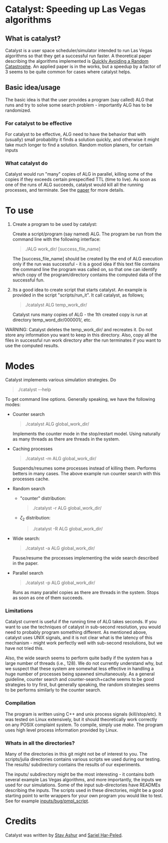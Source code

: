 # Catalyst: Speeding up Las Vegas algorithms

## What is catalyst?

Catalyst is a user space scheduler/simulator intended to run Las Vegas
algorithms so that they get a successful run faster.  A theoretical
paper describing the algorithms implemented is [Quickly Avoiding a
Random Catastrophe](https://arxiv.org/abs/2503.04633). An applied
paper is in the works, but a speedup by a factor of 3 seems to be
quite common for cases where catalyst helps.

## Basic idea/usage
The basic idea is that the user provides a program (say called) ALG
that runs and try to solve some search problem - importantly ALG has
to be randomized.

### For catalyst to be effective
For catalyst to be effective, ALG need to have the
behavior that with (usually) small probability it finds a solution
quickly, and otherwise it might take much longer to find a
solution. Random motion planers, for certain inputs

### What catalyst do

Catalyst would run "many" copies of ALG in parallel, killing some of
the copies if they exceeds certain prespecified TTL (time to live). As
soon as one of the runs of ALG succeeds, catalyst would kill all the
running processes, and terminate. See the
[paper](https://arxiv.org/abs/2503.04633) for more details.




# To use

1. Create a program to be used by catalyst:

   Create a script/program (say named) ALG. The program be run from
   the command line with the following interface:

   >   ./ALG  work_dir/ [success_file_name]

   The [success_file_name] should be created by the end of ALG
   execution only if the run was successful - it is a good idea if
   this text file contains the command line the program was
   called on, so that one can identify which copy of the
   program/directory contains the computed data of the successful fun.

2. Its a good idea to create script that starts catalyst. An example
   is provided in the script "scripts/run_it". It call catalyst, as
   follows;

   > ./catalyst ALG temp_work_dir/

   Catalyst runs many copies of ALG - the 1th created copy is run at
   directory temp_word_dir/000001/, etc.

WARNING: Catalyst deletes the temp_work_dir/ and recreates it. Do not
store any information you want to keep in this directory. Also, copy
all the files in successful run work directory after the run
terminates if you want to use the computed results.


# Modes

Catalyst implements various simulation strategies. Do

   > ./catalyst  --help

To get command line options. Generally speaking, we have the following
modes:

- Counter search

  > ./catalyst ALG global_work_dir/

  Implements the counter mode in the stop/restart model. Using
  naturally as many threads as there are threads in the system.

- Caching processes

  > ./catalyst -m ALG global_work_dir/

  Suspends/resumes some processes instead of killing them. Performs
  betters in many cases. The above example run counter search with
  this processes cache.

- Random search

    + "counter" distribution:

      > ./catalyst -r ALG global_work_dir/

    + $\zeta_2$ distribution:

      > ./catalyst -R ALG global_work_dir/

- Wide search:

  > ./catalyst -a ALG global_work_dir/

  Pause/resume the processes implementing the wide search described in
  the paper.

- Parallel search

  > ./catalyst -p ALG global_work_dir/

  Runs as many parallel copies as there are threads in the
  system. Stops as soon as one of them succeeds.


### Limitations

Catalyst current is useful if the running time of ALG takes
seconds. If you want to use the techniques of catalyst in sub-second
resolution, you would need to probably program something
different. As mentioned above, catalyst uses UNIX signals, and it is
not clear what is the latency of this mechanism - might work perfectly
well with sub-second resolutions, but we have not tried this.

Also, the wide search seems to perform quite badly if the system has a
large number of threads (i.e., 128). We do not currently understand
why, but we suspect that these system are somewhat less effective in
handling a huge number of processes being spawned simultaneously. As a
general guideline, counter search and counter-search+cache seems to be
good strategies to try first, but generally speaking, the random
strategies seems to be performs similarly to the counter search.


### Compilation

The program is written using C++ and unix process signals
(kill/stop/etc). It was tested on Linux extensively, but it should
theoretically work correctly on any POSIX complaint system. To
compile, simply use *make*. The program uses high level process
information provided by Linux.

### Whats in all the directories?

Many of the directories in this git might not be of interest to
you. The scripts/julia directories contains various scripts we used
during our testing. The results/ subdirectory contains the results of
our experiments.

The inputs/ subdirectory might be the most interesting - it contains
both several example Las Vegas algorithms, and more importantly, the
inputs we used for our simulations. Some of the input sub-directories
have READMEs describing the inputs. The scripts used in these
directories, might be a good starting point to write wrappers for your
own program you would like to test. See for example
[inputs/bug/pmpl_script](inputs/bug/pmpl_script).

# Credits

Catalyst was written by 
 [Stav Ashur](https://publish.illinois.edu/stav-ashur/)
and
[Sariel Har-Peled](https://sarielhp.org).
